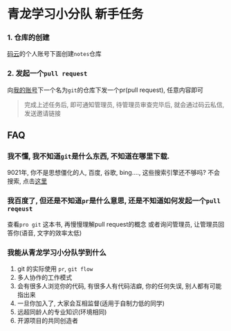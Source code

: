 # 青龙学习小分队 新手任务

### 1. 仓库的创建

[码云](https://gitee.com)的个人账号下面创建`notes`仓库

### 2. 发起一个`pull request`

向[我的账号](https://gitee.com/buglan/projects)下一个名为`git`的仓库下发一个pr(pull request), 任意内容即可


> 完成上述任务后, 即可通知管理员, 待管理员审查完毕后, 就会通过码云私信, 发送邀请链接

## FAQ

### 我不懂, 我不知道`git`是什么东西, 不知道在哪里下载.
9021年, 你不是思想僵化的人, 百度, 谷歌, bing...., 这些搜索引擎还不够吗?
不会搜索, 点击[这里](http://lmgtfy.com/?q=git)

### 我百度了, 但还是不知道`pr`是什么意思, 还是不知道如何发起一个`pull reqeust`
查看`pro git` 这本书, 再慢慢理解pull request的概念
或者询问管理员, 让管理员回答你(语音, 文字的效率太低)

### 我能从青龙学习小分队学到什么

1. git 的实际使用 `pr`, `git flow`
2. 多人协作的工作模式
3. 会有很多人浏览你的代码, 有很多人有代码洁癖, 你的任何失误, 别人都有可能指出来
4. 一旦你加入了, 大家会互相监督(适用于自制力低的同学)
5. 远超同龄人的专业知识(环境相同)
6. 开源项目的共同创造者
